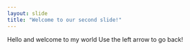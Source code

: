 ```yaml
---
layout: slide
title: "Welcome to our second slide!"
---
```

Hello and welcome to my world
Use the left arrow to go back!
